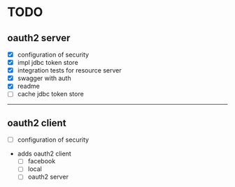 # TODO  

## oauth2 server
- [x] configuration of security
- [x] impl jdbc token store
- [x] integration tests for resource server
- [x] swagger with auth
- [x] readme
- [ ] cache jdbc token store

---  

## oauth2 client

- [ ] configuration of security
- adds oauth2 client
    - [ ] facebook
    - [ ] local
    - [ ] oauth2 server
